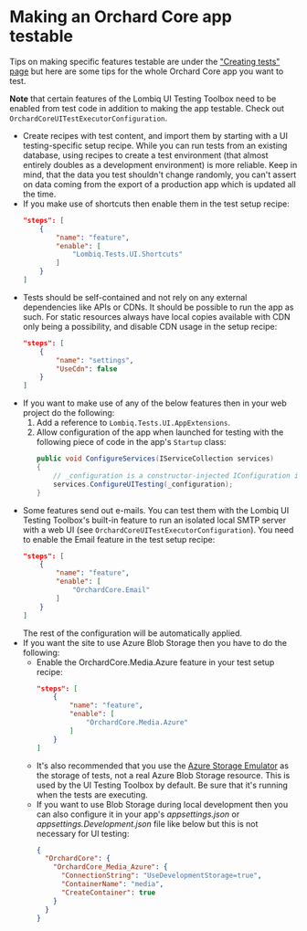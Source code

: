 # Making an Orchard Core app testable



Tips on making specific features testable are under the ["Creating tests" page](CreatingTests.md) but here are some tips for the whole Orchard Core app you want to test.

**Note** that certain features of the Lombiq UI Testing Toolbox need to be enabled from test code in addition to making the app testable. Check out `OrchardCoreUITestExecutorConfiguration`.

- Create recipes with test content, and import them by starting with a UI testing-specific setup recipe. While you can run tests from an existing database, using recipes to create a test environment (that almost entirely doubles as a development environment) is more reliable. Keep in mind, that the data you test shouldn't change randomly, you can't assert on data coming from the export of a production app which is updated all the time.
- If you make use of shortcuts then enable them in the test setup recipe:
    ```json
    "steps": [
        {
            "name": "feature",
            "enable": [
                "Lombiq.Tests.UI.Shortcuts"
            ]
        }
    ]
    ```
- Tests should be self-contained and not rely on any external dependencies like APIs or CDNs. It should be possible to run the app as such. For static resources always have local copies available with CDN only being a possibility, and disable CDN usage in the setup recipe:
    ```json
    "steps": [
        {
            "name": "settings",
            "UseCdn": false
        }
    ]
    ```
- If you want to make use of any of the below features then in your web project do the following:
  1. Add a reference to `Lombiq.Tests.UI.AppExtensions`.
  2. Allow configuration of the app when launched for testing with the following piece of code in the app's `Startup` class:
        ```csharp
        public void ConfigureServices(IServiceCollection services)
        {
            // _configuration is a constructor-injected IConfiguration instance.
            services.ConfigureUITesting(_configuration);
        }
        ``` 
- Some features send out e-mails. You can test them with the Lombiq UI Testing Toolbox's built-in feature to run an isolated local SMTP server with a web UI (see `OrchardCoreUITestExecutorConfiguration`). You need to enable the Email feature in the test setup recipe:
    ```json
    "steps": [
        {
            "name": "feature",
            "enable": [
                "OrchardCore.Email"
            ]
        }
    ]
    ``` 
    The rest of the configuration will be automatically applied.
- If you want the site to use Azure Blob Storage then you have to do the following:
  - Enable the OrchardCore.Media.Azure feature in your test setup recipe:
    ```json
    "steps": [
        {
            "name": "feature",
            "enable": [
                "OrchardCore.Media.Azure"
            ]
        }
    ]
    ```
  - It's also recommended that you use the [Azure Storage Emulator](https://docs.microsoft.com/en-us/azure/storage/common/storage-use-emulator) as the storage of tests, not a real Azure Blob Storage resource. This is used by the UI Testing Toolbox by default. Be sure that it's running when the tests are executing.
  - If you want to use Blob Storage during local development then you can also configure it in your app's _appsettings.json_ or _appsettings.Development.json_ file like below but this is not necessary for UI testing:
    ```json
    {
      "OrchardCore": {
        "OrchardCore_Media_Azure": {
          "ConnectionString": "UseDevelopmentStorage=true",
          "ContainerName": "media",
          "CreateContainer": true
        }
      }
    }
    ```
